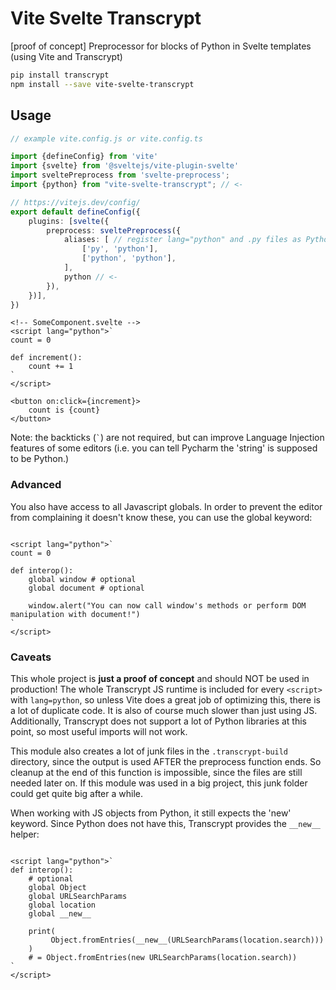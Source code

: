 # Vite Svelte Transcrypt

[proof of concept] Preprocessor for blocks of Python in Svelte templates (using Vite and Transcrypt)

```bash
pip install transcrypt
npm install --save vite-svelte-transcrypt
```

## Usage

```ts
// example vite.config.js or vite.config.ts

import {defineConfig} from 'vite'
import {svelte} from '@sveltejs/vite-plugin-svelte'
import sveltePreprocess from 'svelte-preprocess';
import {python} from "vite-svelte-transcrypt"; // <-

// https://vitejs.dev/config/
export default defineConfig({
    plugins: [svelte({
        preprocess: sveltePreprocess({
            aliases: [ // register lang="python" and .py files as Python
                ['py', 'python'],
                ['python', 'python'],
            ],
            python // <- 
        }),
    })],
})

```

```sveltehtml
<!-- SomeComponent.svelte -->
<script lang="python">`
count = 0

def increment():
    count += 1
`
</script>

<button on:click={increment}>
    count is {count}
</button>
```

Note: the backticks (``` ` ```) are not required, but can improve Language Injection features of some editors (i.e. you
can tell Pycharm the 'string' is supposed to be Python.)

### Advanced

You also have access to all Javascript globals. In order to prevent the editor from complaining it doesn't know these,
you can use the global keyword:

```sveltehtml

<script lang="python">`
count = 0

def interop():
    global window # optional
    global document # optional
    
    window.alert("You can now call window's methods or perform DOM manipulation with document!")
`
</script>
```

### Caveats

This whole project is **just a proof of concept** and should NOT be used in production!
The whole Transcrypt JS runtime is included for every `<script>` with `lang=python`, so unless Vite does a great job of
optimizing this, there is a lot of duplicate code. It is also of course much slower than just using JS.
Additionally, Transcrypt does not support a lot of Python libraries at this point, so most useful imports will not work.

This module also creates a lot of junk files in the `.transcrypt-build` directory, since the output is used AFTER the
preprocess function ends.
So cleanup at the end of this function is impossible, since the files are still needed later on.
If this module was used in a big project, this junk folder could get quite big after a while.

When working with JS objects from Python, it still expects the 'new' keyword. Since Python does not have this,
Transcrypt provides the `__new__` helper:

```sveltehtml

<script lang="python">`
def interop():
    # optional
    global Object
    global URLSearchParams
    global location
    global __new__

    print(
         Object.fromEntries(__new__(URLSearchParams(location.search)))
    )
    # = Object.fromEntries(new URLSearchParams(location.search))
`
</script>
```
